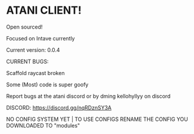 # ATANI CLIENT!
Open sourced!

Focused on Intave currently

Current version: 0.0.4

CURRENT BUGS:

Scaffold raycast broken

Some (Most) code is super goofy

Report bugs at the atani discord or by dming kellohyllyy on discord

DISCORD: https://discord.gg/nqRDznSY3A

NO CONFIG SYSTEM YET | TO USE CONFIGS RENAME THE CONFIG YOU DOWNLOADED TO "modules"
